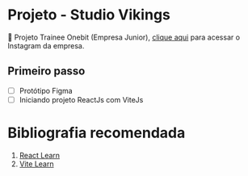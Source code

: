 # Projeto - Studio Vikings
🤖 Projeto Trainee Onebit (Empresa Junior), [clique aqui](https://www.instagram.com/onebitjr/) para acessar o Instagram da empresa.

<!-- <img src="#" alt="preview site"/> -->

##  Primeiro passo

- [ ] Protótipo Figma
- [ ] Iniciando projeto ReactJs com ViteJs

# Bibliografia recomendada

 1. [React Learn](https://react.dev/learn)
 1. [Vite Learn](https://vitejs.dev/guide/)
